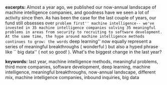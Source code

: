 **excerpts:** Almost a year ago, we published our now-annual landscape of machine intelligence companies, and goodness have we seen a lot of activity since then. As has been the case for the last couple of years, our fund still obsesses over `` problem first'' machine intelligence-- we've invested in 35 machine intelligence companies solving 35 meaningful problems in areas from security to recruiting to software development. At the same time, the hype around machine intelligence methods continues to grow: the words `` deep learning'' now equally represent a series of meaningful breakthroughs ( wonderful ) but also a hyped phrase like `` big data'' ( not so good! ). What's the biggest change in the last year?

**keywords:** last year, machine intelligence methods, meaningful problems, third more companies, software development, deep learning, machine intelligence, meaningful breakthroughs, now-annual landscape, different mix, machine intelligence companies, inbound inquiries, big data
